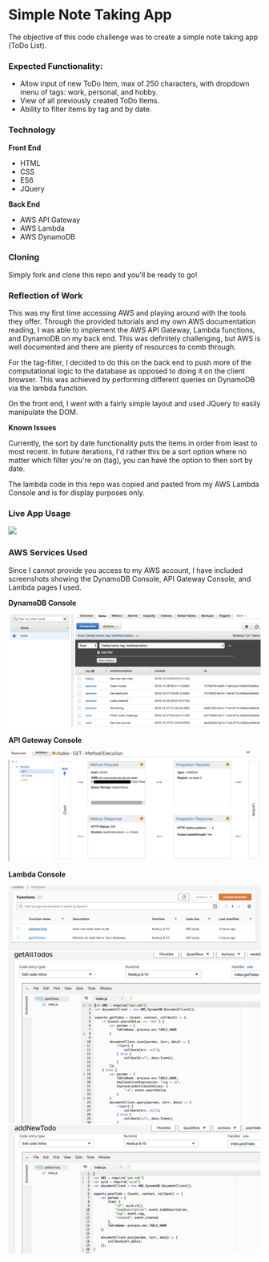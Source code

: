 # Simple Note Taking App

The objective of this code challenge was to create a simple note taking app (ToDo List).

### Expected Functionality:
  - Allow input of new ToDo Item, max of 250 characters, with dropdown menu of tags: work, personal, and hobby.
  - View of all previously created ToDo Items.
  - Ability to filter items by tag and by date.

### Technology
  **Front End**
  - HTML
  - CSS
  - ES6
  - JQuery

  **Back End**
  - AWS API Gateway
  - AWS Lambda
  - AWS DynamoDB

### Cloning

  Simply fork and clone this repo and you'll be ready to go!

### Reflection of Work

This was my first time accessing AWS and playing around with the tools they offer.  Through the provided tutorials and my own AWS documentation reading, I was able to implement the AWS API Gateway, Lambda functions, and DynamoDB on my back end. This was definitely challenging, but AWS is well documented and there are plenty of resources to comb through.

For the tag-filter, I decided to do this on the back end to push more of the computational logic to the database as opposed to doing it on the client browser. This was achieved by performing different queries on DynamoDB via the lambda function.

On the front end, I went with a fairly simple layout and used JQuery to easily manipulate the DOM.

**Known Issues**

Currently, the sort by date functionality puts the items in order from least to most recent. In future iterations, I'd rather this be a sort option where no matter which filter you're on (tag), you can have the option to then sort by date.

The lambda code in this repo was copied and pasted from my AWS Lambda Console and is for display purposes only.

### Live App Usage

![](assets/noteTakingApp.gif)


### AWS Services Used

Since I cannot provide you access to my AWS account, I have included screenshots showing the DynamoDB Console, API Gateway Console, and Lambda pages I used.


**DynamoDB Console**

<img src='assets/DynamoDB Console.png'>


**API Gateway Console**

<img src='assets/API Gateway Console.png'>


**Lambda Console**

<img src='assets/LambdaConsole.png'>

<img src='assets/getLambda.png'>

<img src='assets/addLambda.png'>
